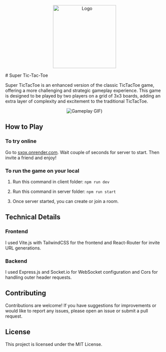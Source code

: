 <p align="center">
  <img width="200" src="https://github.com/Jupkobe/multiplayer-super-tictactoe/assets/84783072/ba8d09af-4dfb-44d2-a653-0d665245a6f5" alt="Logo">
</p>
# Super Tic-Tac-Toe

Super TicTacToe is an enhanced version of the classic TicTacToe game, offering a more challenging and strategic gameplay experience. This game is designed to be played by two players on a grid of 3x3 boards, adding an extra layer of complexity and excitement to the traditional TicTacToe.

<p align="center">
  <img src="(https://github.com/Jupkobe/multiplayer-super-tictactoe/assets/84783072/52594aef-1f1f-4412-bbde-fcabd1f3f920)" alt="Gameplay GIF">)
</p>

## How to Play
### To try online
Go to [sxox.onrender.com](https://sxox.onrender.com). Wait couple of seconds for server to start. Then invite a friend and enjoy!
 

### To run the game on your local
1. Run this command in client folder:
`npm run dev`

2. Run this command in server folder:
`npm run start`

3. Once server started, you can create or join a room.

## Technical Details
### Frontend
I used Vite.js with TailwindCSS for the frontend and React-Router for invite URL generations.

### Backend
I used Express.js and Socket.io for WebSocket configuration and Cors for handling outer header requests.

## Contributing
Contributions are welcome! If you have suggestions for improvements or would like to report any issues, please open an issue or submit a pull request.

## License
This project is licensed under the MIT License.
